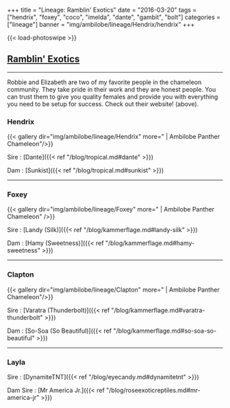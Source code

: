 +++
title = "Lineage: Ramblin' Exotics"
date = "2016-03-20"
tags = ["hendrix", "foxey", "coco", "imelda", "dante", "gambit", "bolt"]
categories = ["lineage"]
banner = "img/ambilobe/lineage/Hendrix/hendrix"
+++

{{< load-photoswipe >}}

## [Ramblin' Exotics](https://ramblinexotics.com/)

---
Robbie and Elizabeth are two of my favorite people in the chameleon community. They take pride in their work and they are honest people. You can trust them to give you quality females and provide you with everything you need to be setup for success. Check out their website! (above).


### Hendrix

{{< gallery dir="img/ambilobe/lineage/Hendrix" more=" | Ambilobe Panther Chameleon"/>}}

Sire
: [Dante]({{< ref "/blog/tropical.md#dante" >}})

Dam
: [Sunkist]({{< ref "/blog/tropical.md#sunkist" >}})

---

### Foxey

{{< gallery dir="img/ambilobe/lineage/Foxey" more=" | Ambilobe Panther Chameleon" />}}

Sire
: [Landy (Silk)]({{< ref "/blog/kammerflage.md#landy-silk" >}})

Dam
: [Hamy (Sweetness)]({{< ref "/blog/kammerflage.md#hamy-sweetness" >}})

---

### Clapton

{{< gallery dir="img/ambilobe/lineage/Clapton" more=" | Ambilobe Panther Chameleon"/>}}

Sire
: [Varatra (Thunderbolt)]({{< ref "/blog/kammerflage.md#varatra-thunderbolt" >}})

Dam
: [So-Soa (So Beautiful)]({{< ref "/blog/kammerflage.md#so-soa-so-beautiful" >}})

---

### Layla

Sire
: [DynamiteTNT]({{< ref "/blog/eyecandy.md#dynamitetnt" >}})

Dam Sire
: [Mr America Jr.]({{< ref "/blog/roseexoticreptiles.md#mr-america-jr" >}})